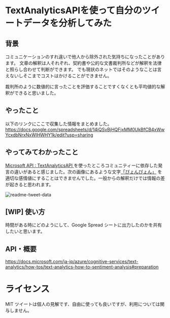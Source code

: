 # TextAnalyticsAPIを使って自分のツイートデータを分析してみた

## 背景

コミュニケーションのすれ違いで他人から除外された気持ちになったことがあります。
文章の解釈は人それぞれ、契約書や公的な文書裁判所などが解釈を法律と照らし合わせて判断ができます。
でも現状のネットではそのようなことは言えないしそこまでコストはかけることができません。

裁判所のように数値的に言ったことを評価することですくなくとも平均値的な解釈ができると思いました。

## やったこと

以下のリンクにここで収集した情報をまとめました。
https://docs.google.com/spreadsheets/d/14iQSvBjHQFjxMM0UkBfCB4xWwYcxdbNrxNxWlHWHY1k/edit?usp=sharing

## やってみてわかったこと

[Microsoft API : TextAnalyticsAPI ](https://docs.microsoft.com/ja-jp/azure/cognitive-services/text-analytics/how-tos/text-analytics-how-to-sentiment-analysis#preparation) を使ったところコミュニティーに依存した発言の違いがあると感じました。次の画像にあるような文字[「ぴょんぴょん」](https://dic.nicovideo.jp/a/あぁ%5E〜心がぴょんぴょんするんじゃぁ%5E〜) を適切な感情値にすることはできませんでした。一般からの解釈だけでは情報の差が起きると思われます。

![readme-tweet-data](https://user-images.githubusercontent.com/6015450/46852229-3609ca80-ce35-11e8-83ac-4559d5655f0d.png)


## [WIP] 使い方

時間がある時にどのようにして、Google Spread シートに出力したのかを共有したいと思います。

## API・概要
https://docs.microsoft.com/ja-jp/azure/cognitive-services/text-analytics/how-tos/text-analytics-how-to-sentiment-analysis#preparation


# ライセンス
MIT
ツイートは個人の見解です、自由に使っても良いですが、利用については関与しません。

